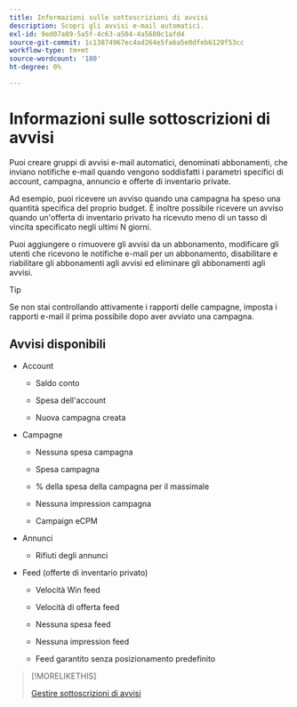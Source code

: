 ```yaml
---
title: Informazioni sulle sottoscrizioni di avvisi
description: Scopri gli avvisi e-mail automatici.
exl-id: 9ed07a89-5a5f-4c63-a504-4a5680c1afd4
source-git-commit: 1c13874967ec4ad264e5fa6a5e0dfeb6120f53cc
workflow-type: tm+mt
source-wordcount: '180'
ht-degree: 0%

---
```


# Informazioni sulle sottoscrizioni di avvisi

Puoi creare gruppi di avvisi e-mail automatici, denominati abbonamenti, che inviano notifiche e-mail quando vengono soddisfatti i parametri specifici di account, campagna, annuncio e offerte di inventario private.

Ad esempio, puoi ricevere un avviso quando una campagna ha speso una quantità specifica del proprio budget. È inoltre possibile ricevere un avviso quando un&#39;offerta di inventario privato ha ricevuto meno di un tasso di vincita specificato negli ultimi N giorni.

Puoi aggiungere o rimuovere gli avvisi da un abbonamento, modificare gli utenti che ricevono le notifiche e-mail per un abbonamento, disabilitare e riabilitare gli abbonamenti agli avvisi ed eliminare gli abbonamenti agli avvisi.

>[!TIP]
>
> Se non stai controllando attivamente i rapporti delle campagne, imposta i rapporti e-mail il prima possibile dopo aver avviato una campagna.

## Avvisi disponibili

* Account

   * Saldo conto

   * Spesa dell&#39;account

   * Nuova campagna creata

* Campagne

   * Nessuna spesa campagna

   * Spesa campagna

   * % della spesa della campagna per il massimale

   * Nessuna impression campagna

   * Campaign eCPM

* Annunci

   * Rifiuti degli annunci

* Feed (offerte di inventario privato)

   * Velocità Win feed

   * Velocità di offerta feed

   * Nessuna spesa feed

   * Nessuna impression feed

   * Feed garantito senza posizionamento predefinito

>[!MORELIKETHIS]
>
>[Gestire sottoscrizioni di avvisi](alerts-manage.md)

